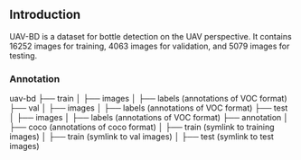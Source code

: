 ## Introduction

UAV-BD is a dataset for bottle detection on the UAV perspective. It contains 16252 images for training, 4063 images for validation, and 5079 images for testing.

### Annotation

uav-bd
├── train
│   ├── images
│   ├── labels (annotations of VOC format)
├── val
│   ├── images
│   ├── labels (annotations of VOC format)
├── test
│   ├── images
│   ├── labels (annotations of VOC format)
├── annotation
│   ├── coco (annotations of coco format)
│   ├── train (symlink to training images)
│   ├── train (symlink to val images)
│   ├── test (symlink to test images)
